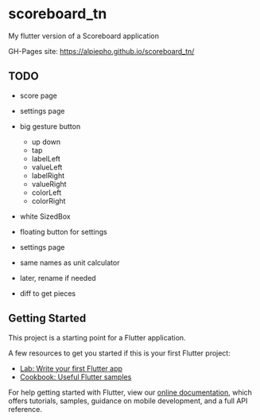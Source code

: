 # scoreboard_tn

My flutter version of a Scoreboard application

GH-Pages site: https://alpiepho.github.io/scoreboard_tn/

## TODO
- score page
- settings page
- big gesture button
  - up down
  - tap
  - labelLeft
  - valueLeft
  - labelRight
  - valueRight
  - colorLeft
  - colorRight
- white SizedBox
- floating button for settings

- settings page

- same names as unit calculator
- later, rename if needed
- diff to get pieces

## Getting Started

This project is a starting point for a Flutter application.

A few resources to get you started if this is your first Flutter project:

- [Lab: Write your first Flutter app](https://flutter.dev/docs/get-started/codelab)
- [Cookbook: Useful Flutter samples](https://flutter.dev/docs/cookbook)

For help getting started with Flutter, view our
[online documentation](https://flutter.dev/docs), which offers tutorials,
samples, guidance on mobile development, and a full API reference.
